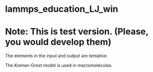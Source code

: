 # lammps_education_LJ_win


# Note: This is test version. (Please, you would develop them)


The elements in the input and output are tentative.


The Kremer-Grest model is used in macromolecules.